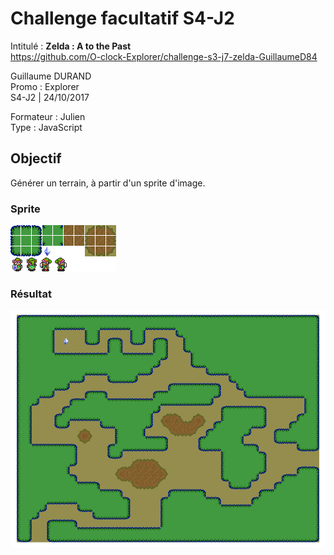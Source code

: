 # Challenge facultatif S4-J2
Intitulé : **Zelda : A <Link> to the Past**  
https://github.com/O-clock-Explorer/challenge-s3-j7-zelda-GuillaumeD84

Guillaume DURAND  
Promo : Explorer  
S4-J2 | 24/10/2017

Formateur : Julien  
Type : JavaScript

## Objectif
Générer un terrain, à partir d'un sprite d'image.

### Sprite
![sprite](images/sprite.png)

### Résultat
![goal](docs/resultat.png)
